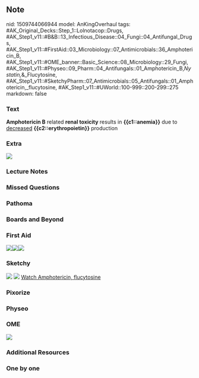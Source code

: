 ## Note
nid: 1509744066944
model: AnKingOverhaul
tags: #AK_Original_Decks::Step_1::Lolnotacop::Drugs, #AK_Step1_v11::#B&B::13_Infectious_Disease::04_Fungi::04_Antifungal_Drugs, #AK_Step1_v11::#FirstAid::03_Microbiology::07_Antimicrobials::36_Amphotericin_B, #AK_Step1_v11::#OME_banner::Basic_Science::08_Microbiology::29_Fungi, #AK_Step1_v11::#Physeo::09_Pharm::04_Antifungals::01_Amphotericin_B,_Nystatin,_&_Flucytosine, #AK_Step1_v11::#SketchyPharm::07_Antimicrobials::05_Antifungals::01_Amphotericin,_flucytosine, #AK_Step1_v11::#UWorld::100-999::200-299::275
markdown: false

### Text
<b>Amphotericin B</b> related <b>renal toxicity</b> results in
<b>{{c1::anemia}}</b> due to <u>decreased</u>
<b>{{c2::erythropoietin}}</b> production

### Extra
<img src="paste-14718852923792.jpg">

### Lecture Notes


### Missed Questions


### Pathoma


### Boards and Beyond


### First Aid
<img src="paste-468138550362115.jpg"><img src=
"paste-469465695256579%20(1).jpg"><img src=
"paste-470810020020227.jpg">

### Sketchy
<img src="paste-266275087450113.jpg"> <img src=
"Screen%20Shot%202020-01-28%20at%206.24.24%20PM.png"> <a href=
"https://dashboard.sketchy.com/study/medical/courses/medical-pharmacology/units/medical-pharmacology-antimicrobials/videos/medical-pharmacology-antimicrobials-antifungals-amphotericin-flucytosine?utm_source=anki&utm_medium=partnership&utm_campaign=february_update&utm_content=medical">
Watch Amphotericin, flucytosine</a>

### Pixorize


### Physeo


### OME
<div class="ome-widget">
  <a href=
  "https://onlinemeded.org/spa/microbiology/fungi/acquire?ref=anki">
  <img src="_OME_AnkiFlashcards_Lesson_1.png"></a>
</div>

### Additional Resources


### One by one

